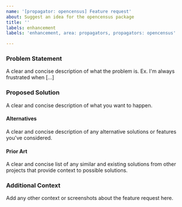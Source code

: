 ```yaml
---
name: '[propagator: opencensus] Feature request'
about: Suggest an idea for the opencensus package
title: ''
labels: enhancement
labels: 'enhancement, area: propagators, propagators: opencensus'

---
```


### Problem Statement

A clear and concise description of what the problem is.
Ex. I'm always frustrated when [...]

### Proposed Solution

A clear and concise description of what you want to happen.

#### Alternatives

A clear and concise description of any alternative solutions or features you've considered.

#### Prior Art

A clear and concise list of any similar and existing solutions from other projects that provide context to possible solutions.

### Additional Context

Add any other context or screenshots about the feature request here.
